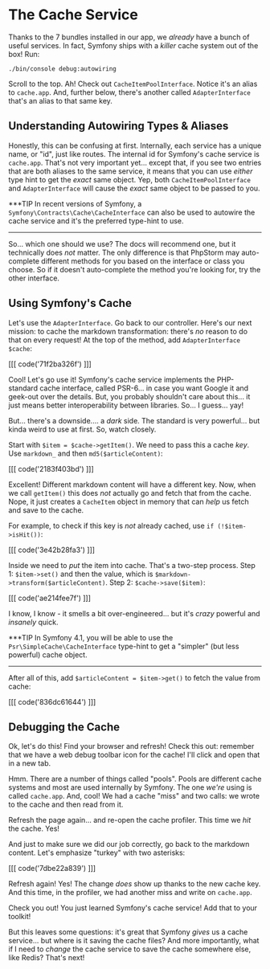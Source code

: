 # The Cache Service

Thanks to the 7 bundles installed in our app, we *already* have a bunch
of useful services. In fact, Symfony ships with a *killer* cache system out of
the box! Run:

```terminal
./bin/console debug:autowiring
```

Scroll to the top. Ah! Check out `CacheItemPoolInterface`. Notice it's an alias to
`cache.app`. And, further below, there's another called `AdapterInterface` that's
an alias to that same key.

## Understanding Autowiring Types & Aliases

Honestly, this can be confusing at first. Internally, each service has a unique name,
or "id", just like routes. The internal id for Symfony's cache service is `cache.app`.
That's not very important yet... except that, if you see two entries that are both
aliases to the same service, it means that you can use *either* type hint to get
the *exact* same object. Yep, both `CacheItemPoolInterface` and `AdapterInterface`
will cause the *exact* same object to be passed to you.

***TIP
In recent versions of Symfony, a `Symfony\Contracts\Cache\CacheInterface` can also
be used to autowire the cache service and it's the preferred type-hint to use.
***

So... which one should we use? The docs will recommend one, but it technically does
*not* matter. The only difference is that PhpStorm may auto-complete different methods
for you based on the interface or class you choose. So if it doesn't auto-complete
the method you're looking for, try the other interface.

## Using Symfony's Cache

Let's use the `AdapterInterface`. Go back to our controller. Here's our next mission:
to cache the markdown transformation: there's *no* reason to do that on every request!
At the top of the method, add `AdapterInterface $cache`:

[[[ code('71f2ba326f') ]]]

Cool! Let's go use it! Symfony's cache service implements the PHP-standard cache
interface, called PSR-6... in case you want Google it and geek-out over the details.
But, you probably shouldn't care about this... it just means better interoperability
between libraries. So... I guess... yay!

But... there's a downside.... a *dark* side. The standard is very powerful... but
kinda weird to use at first. So, watch closely.

Start with `$item = $cache->getItem()`. We need to pass this a cache *key*. Use
`markdown_` and then `md5($articleContent)`:

[[[ code('2183f403bd') ]]]

Excellent! Different markdown content will have a different key. Now, when we call
`getItem()` this does *not* actually go and fetch that from the cache. Nope, it just
creates a `CacheItem` object in memory that can *help* us fetch and save to the cache.

For example, to check if this key is *not* already cached, use `if (!$item->isHit())`:

[[[ code('3e42b28fa3') ]]]

Inside we need to *put* the item into cache. That's a two-step process. Step 1:
`$item->set()` and then the value, which is `$markdown->transform($articleContent)`.
Step 2: `$cache->save($item)`:

[[[ code('ae214fee7f') ]]]

I know, I know - it smells a bit over-engineered... but it's *crazy* powerful and
*insanely* quick.

***TIP
In Symfony 4.1, you will be able to use the `Psr\SimpleCache\CacheInterface`
type-hint to get a "simpler" (but less powerful) cache object.
***

After all of this, add `$articleContent = $item->get()` to fetch the value from cache:

[[[ code('836dc61644') ]]]

## Debugging the Cache

Ok, let's do this! Find your browser and refresh! Check this out: remember that we
have a web debug toolbar icon for the cache! I'll click and open that in a new tab.

Hmm. There are a number of things called "pools". Pools are different cache systems
and most are used internally by Symfony. The one *we're* using is called `cache.app`.
And, cool! We had a cache "miss" and two calls: we wrote to the cache and then read
from it.

Refresh the page again... and re-open the cache profiler. This time we *hit* the
cache. Yes!

And just to make sure we did our job correctly, go back to the markdown content.
Let's emphasize "turkey" with two asterisks:

[[[ code('7dbe22a839') ]]]

Refresh again! Yes! The change *does* show up thanks to the new cache key. And
this time, in the profiler, we had another miss and write on `cache.app`.

Check you out! You just learned Symfony's cache service! Add that to your toolkit!

But this leaves some questions: it's great that Symfony *gives* us a cache service...
but where is it saving the cache files? And more importantly, what if I need to
*change* the cache service to save the cache somewhere else, like Redis? That's next!
